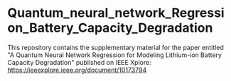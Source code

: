 # Quantum_neural_network_Regression_Battery_Capacity_Degradation
This repository contains the supplementary material for the paper entitled "A Quantum Neural Network Regression for Modeling Lithium-ion Battery Capacity Degradation" published on IEEE Xplore: https://ieeexplore.ieee.org/document/10173794

